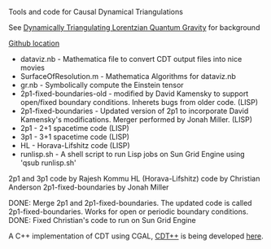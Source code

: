 Tools and code for Causal Dynamical Triangulations

See [Dynamically Triangulating Lorentzian Quantum Gravity][1] for background

[Github location][2]

* dataviz.nb - Mathematica file to convert CDT output files into nice movies
* SurfaceOfResolution.m - Mathematica Algorithms for dataviz.nb
* gr.nb - Symbolically compute the Einstein tensor
* 2p1-fixed-boundaries-old - modified by David Kamensky to support open/fixed boundary conditions. Inherets bugs from older code. (LISP)
* 2p1-fixed-boundaries - Updated version of 2p1 to incorporate David Kamensky's modifications. Merger performed by Jonah Miller. (LISP)
* 2p1 - 2+1 spacetime code (LISP)
* 3p1 - 3+1 spacetime code (LISP)
* HL - Horava-Lifshitz code (LISP)
* runlisp.sh - A shell script to run Lisp jobs on Sun Grid Engine using 'qsub runlisp.sh'

2p1 and 3p1 code by Rajesh Kommu
HL (Horava-Lifshitz) code by Christian Anderson
2p1-fixed-boundaries by Jonah Miller

DONE: Merge 2p1 and 2p1-fixed-boundaries. The updated code is called 2p1-fixed-boundaries. Works for open or periodic boundary conditions.
DONE: Fixed Christian's code to run on Sun Grid Engine

A C++ implementation of CDT using CGAL, [CDT++][3] is being developed [here][3].

[1]: http://arxiv.org/abs/hep-th/0105267
[2]: https://github.com/ucdavis/CDT
[3]: https://github.com/acgetchell/CDT-plusplus